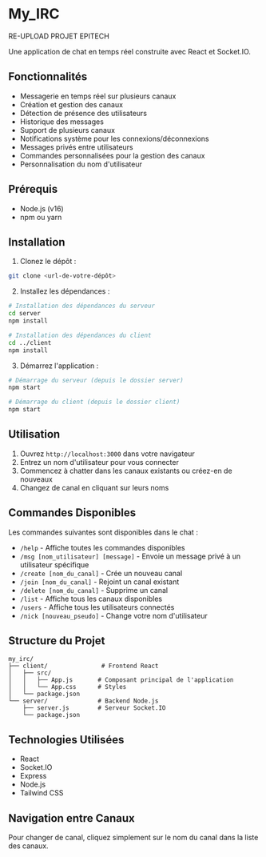 # My_IRC
RE-UPLOAD PROJET EPITECH

Une application de chat en temps réel construite avec React et Socket.IO.

## Fonctionnalités

- Messagerie en temps réel sur plusieurs canaux
- Création et gestion des canaux
- Détection de présence des utilisateurs
- Historique des messages
- Support de plusieurs canaux
- Notifications système pour les connexions/déconnexions
- Messages privés entre utilisateurs
- Commandes personnalisées pour la gestion des canaux
- Personnalisation du nom d'utilisateur

## Prérequis

- Node.js (v16)
- npm ou yarn

## Installation

1. Clonez le dépôt :
```bash
git clone <url-de-votre-dépôt>
```

2. Installez les dépendances :
```bash
# Installation des dépendances du serveur
cd server
npm install

# Installation des dépendances du client
cd ../client
npm install
```

3. Démarrez l'application :
```bash
# Démarrage du serveur (depuis le dossier server)
npm start

# Démarrage du client (depuis le dossier client)
npm start
```

## Utilisation

1. Ouvrez `http://localhost:3000` dans votre navigateur
2. Entrez un nom d'utilisateur pour vous connecter
3. Commencez à chatter dans les canaux existants ou créez-en de nouveaux
4. Changez de canal en cliquant sur leurs noms

## Commandes Disponibles

Les commandes suivantes sont disponibles dans le chat :

- `/help` - Affiche toutes les commandes disponibles
- `/msg [nom_utilisateur] [message]` - Envoie un message privé à un utilisateur spécifique
- `/create [nom_du_canal]` - Crée un nouveau canal
- `/join [nom_du_canal]` - Rejoint un canal existant
- `/delete [nom_du_canal]` - Supprime un canal
- `/list` - Affiche tous les canaux disponibles
- `/users` - Affiche tous les utilisateurs connectés
- `/nick [nouveau_pseudo]` - Change votre nom d'utilisateur

## Structure du Projet

```
my_irc/
├── client/               # Frontend React
│   ├── src/
│   │   ├── App.js       # Composant principal de l'application
│   │   └── App.css      # Styles
│   └── package.json
└── server/              # Backend Node.js
    ├── server.js        # Serveur Socket.IO
    └── package.json
```

## Technologies Utilisées

- React
- Socket.IO
- Express
- Node.js
- Tailwind CSS

## Navigation entre Canaux

Pour changer de canal, cliquez simplement sur le nom du canal dans la liste des canaux.